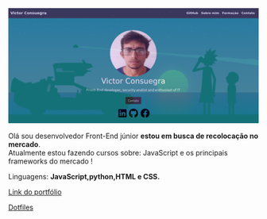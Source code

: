 <img src="https://github.com/wolf-project/wolf-project.github.io/blob/master/images/imagepage.png">

<p align="left"> 
  Olá sou desenvolvedor Front-End júnior <strong>estou em busca de recolocação no mercado</strong>.<br>
  Atualmente estou fazendo cursos sobre: JavaScript e os principais frameworks do mercado !
</p>

<p align="left">
   Linguagens: <strong>JavaScript,python,HTML e CSS.</strong>
</p>

<a href="https://wolf-project.github.io"><p>Link do portfólio</p></a>
<a href="https://github.com/wolf-project/DotfilesLinux"><p>Dotfiles</p></a>
